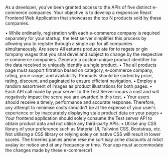 As a developer, you've been granted access to the APls of five distinct e-commerce companies. Your objective is to develop a responsive React Frontend Web Application that showcases the top N products sold by these companies.

• While ordinarily, registration with each e-commerce company is required separately for your startup, the test server simplifies this process by allowing you to register through a single api for all companies simultaneously.
Are seers All esturns produce ate for to regate or gin tompany wages that you shal devel and
subject to change by the respective e-commerce companies. Generate a custom unique product identifier for the data received to uniquely identify a single product.
• The all products page must support filtration based on category, e-commerce company, rating, price range, and availability. Products should be sorted by price, rating, discount, and paginated to ensure efficient navigation.
• Employ a random assortment of images as product illustrations for both pages.
• Each API call made by your server to the Test Server incurs a cost and will negatively impact the score you are awarded in this test.
• Your users should receive a timely, performance and accurate response. Therefore, any attempt to minimise costs shouldn't be at the expense of your user's experience or by inaccurately displaying stale product data on your pages
• Your frontend application should solely consume the Test server API to obtain product data and not utilise any third-party APls.
• Utilise any CSS library of your preference such as Material Ul, Tailwind CSS, Bootstrap, etc. Not utilising a CSS library or relying solely on native CSS will result in lower scores.
The timeries panies areine rese me sort isay arine discounts at ridict avalay ior
notice and at any frequency or time. Your app must accommodate the changes made by these e-commerce1
